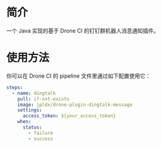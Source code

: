 # 简介

一个 Java 实现的基于 Drone CI 的钉钉群机器人消息通知插件。



# 使用方法

你可以在 Drone CI 的 pipeline 文件里通过如下配置使用它：

```yaml
steps:
  - name: dingtalk
    pull: if-not-exists
    image: jpldx/drone-plugin-dingtalk-message
    settings:
      access_token: ${your_access_token}
    when:
      status:
        - failure
        - success
```

